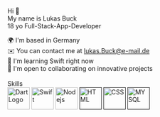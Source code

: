 Hi 👋 <br>
My name is Lukas Buck<br>
18 yo Full-Stack-App-Developer

🌍 I'm based in Germany<br>
✉️ You can contact me at lukas.Buck@e-mail.de <br>
🧠 I'm learning Swift right now<br>
🤝 I'm open to collaborating on innovative projects<br>
<br>
Skills
<br>
<a href="https://dart.dev/"><img alt="DartLogo" src="https://upload.wikimedia.org/wikipedia/commons/thumb/c/c6/Dart_logo.png/600px-Dart_logo.png?20220718193800" width="50" 
     height="50" ><a>
<a href="https://flutter.dev/"><img alt="Swift" src="https://cdn.discordapp.com/attachments/1098331063064993906/1098937417752395806/355-3557482_flutter-logo-png-transparent-png-removebg-preview.png" width="50" 
     height="50" ><a>
<a href="https://nodejs.org/en"><img alt="Nodejs" src="https://cdn.discordapp.com/attachments/1098331063064993906/1098939229024817152/png-transparent-js-logo-node-logos-and-brands-icon-removebg-preview.png" width="50" 
     height="50" ><a>
<a href=""><img alt="HTML" src="https://cdn.discordapp.com/attachments/1098331063064993906/1098940242452549732/html-5-icon-removebg-preview.png" width="50" 
     height="50" ><a>
<a href=""><img alt="CSS" src="https://logospng.org/download/css-3/logo-css-3-2048.png" width="50" 
     height="50" ><a>
<a href=""><img alt="MYSQL" src="https://cdn-icons-png.flaticon.com/512/5968/5968313.png" width="50" 
     height="50" ><a>
     
     
     
